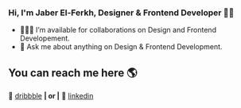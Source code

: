 ### Hi, I'm Jaber El-Ferkh, Designer & Frontend Developer 👨‍💻

- 👨🏻‍💻 I’m available for collaborations on Design and Frontend Developement.
- 💬 Ask me about anything on Design & Frontend Development.

## You can reach me here 🌎

🏡 [dribbble][dribbble] **| or |**
👔 [linkedin][linkedin]

[dribbble]: 'https://dribbble.com/elferkhjaber'
[linkedin]: https://www.linkedin.com/in/jaber-el-ferkh-91bbb9193/
[adobe]: https://adobe.com
[react]: http://reactjs.org
[gatsby]: https://gatsbyjs.org
[styled]: https://styled-components.com
[jamstack]: https://jamstack.org
[murphee]: https://murphee.netlify.app
[svelte]: https://svelte.dev
[tailwind]: https://tailwindcss.com
[instagram]: https://www.instagram.com/jaber.elferkh/

